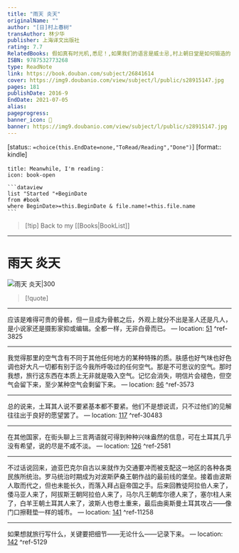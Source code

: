 ```yaml
---
title: "雨天 炎天"
originalName: ""
author: "[日]村上春树"
transAuthor: 林少华
publisher: 上海译文出版社
rating: 7.7
RelatedBooks: 假如真有时光机,悉尼！,如果我们的语言是威士忌,村上朝日堂是如何锻造的,爱吃沙拉的狮子,日出国的工厂,村上广播,大萝卜和难挑的鳄梨,电视人,象厂喜剧
ISBN: 9787532773268
type: ReadNote
link: https://book.douban.com/subject/26841614
cover: https://img9.doubanio.com/view/subject/l/public/s28915147.jpg
pages: 181
publishDate: 2016-9
EndDate: 2021-07-05
alias:
pageprogress:
banner_icon: 📖
banner: https://img9.doubanio.com/view/subject/l/public/s28915147.jpg
---
```

[status:: `=choice(this.EndDate=none,"ToRead/Reading","Done")`]
[format:: kindle]


````ad-blank
title: Meanwhile, I'm reading：
icon: book-open

```dataview
list "Started "+BeginDate
from #book 
where BeginDate>=this.BeginDate & file.name!=this.file.name
```
````
>[!tip] Back to my [[Books|BookList]]

---
# 雨天 炎天

![雨天 炎天|300](https://img9.doubanio.com/view/subject/l/public/s28915147.jpg)

>[!quote]

---
应该是难得可贵的骨骸，但一旦成为骨骸之后，外观上就分不出是圣人还是凡人，是小说家还是摄影家抑或编辑。全都一样，无非白骨而已。 — location: [51]() ^ref-3825

---
我觉得那里的空气含有不同于其他任何地方的某种特殊的质。肤感也好气味也好色调也好大凡一切都有别于迄今我所呼吸过的任何空气。那是不可思议的空气。那时我想，旅行这东西在本质上无非就是吸入空气。记忆会消失，明信片会褪色，但空气会留下来，至少某种空气会剩留下来。 — location: [86]() ^ref-3573

---
总的说来，土耳其人说不要紧基本都不要紧。他们不是想说谎，只不过他们的见解往往出于良好的愿望罢了。 — location: [117]() ^ref-30483

---
在其他国家，在街头聊上三言两语就可得到种种兴味盎然的信息，可在土耳其几乎没有希望，说的尽是不咸不淡。 — location: [126]() ^ref-2581

---
不过话说回来，迪亚巴克尔自古以来就作为交通要冲而被支配这一地区的各种各类民族所统治。罗马统治时期成为对波斯萨桑王朝作战的最前线的堡垒。接着由波斯人取而代之，但也未能长久，而落入拜占庭帝国之手。后来回教徒阿拉伯人来了，倭马亚人来了，阿拔斯王朝阿拉伯人来了，马尔凡王朝库尔德人来了，塞尔柱人来了，白羊王朝土耳其人来了，波斯人也卷土重来，最后由奥斯曼土耳其攻占——像门口擦鞋垫一样的城市。 — location: [141]() ^ref-11258

---
如果想就旅行写什么，关键要把细节——无论什么——记录下来。 — location: [142]() ^ref-5129

